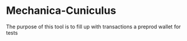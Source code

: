 # Mechanica-Cuniculus
The purpose of this tool is to fill up with transactions a preprod wallet for tests
